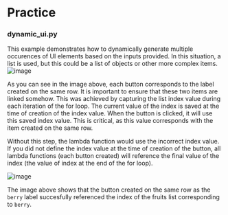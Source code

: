 #  Practice

### dynamic_ui.py
This example demonstrates how to dynamically generate multiple occurences of UI elements based on the inputs provided. In this situation, a list is used, but this could be a list of objects or other more complex items.
![image](https://github.com/jmart5/calc_nicegui/assets/93228623/4be9b781-c752-445e-a8ab-552361fabb3f)

As you can see in the image above, each button corresponds to the label created on the same row. It is important to ensure that these two items are linked somehow. This was achieved by capturing the list index value during each iteration of the for loop. The current value of the index is saved at the time of creation of the index value. When the button is clicked, it will use this saved index value. This is critical, as this value corresponds with the item created on the same row. 

Without this step, the lambda function would use the incorrect index value. If you did not define the index value at the time of creation of the button, all lambda functions (each button created) will reference the final value of the index (the value of index at the end of the for loop).

![image](https://github.com/jmart5/calc_nicegui/assets/93228623/ee89d673-6fe6-4fd9-9b40-c7674bc52dba)

The image above shows that the button created on the same row as the `berry` label succesfully referenced the index of the fruits list corresponding to `berry`.
